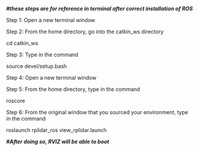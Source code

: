 ***#these steps are for reference in terminal after correct installation of ROS***

Step 1:
Open a new terminal window


Step 2:
From the home directory, go into the catkin_ws directory

cd catkin_ws


Step 3:
Type in the command

source devel/setup.bash


Step 4:
Open a new terminal window


Step 5:
From the home directory, type in the command

roscore


Step 6:
From the original window that you sourced your environment, type in the command

roslaunch rplidar_ros view_rplidar.launch


***#After doing so, RVIZ will be able to boot***
